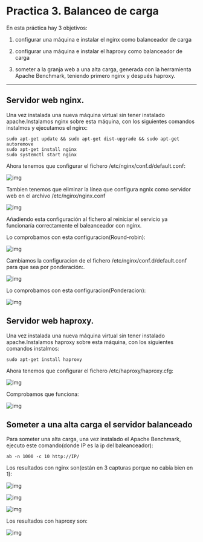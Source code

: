 # Practica 3. Balanceo de carga

En esta práctica hay 3 objetivos:

1. configurar una máquina e instalar el nginx como balanceador de carga

2. configurar una máquina e instalar el haproxy como balanceador de carga

3. someter a la granja web a una alta carga, generada con la herramienta Apache
Benchmark, teniendo primero nginx y después haproxy.

---

## Servidor web nginx.

Una vez instalada una nueva máquina virtual sin tener instalado apache.Instalamos nginx sobre esta máquina, con los siguientes comandos instalmos y ejecutamos el nginx:

	sudo apt-get update && sudo apt-get dist-upgrade && sudo apt-get autoremove
	sudo apt-get install nginx
	sudo systemctl start nginx

Ahora tenemos que configurar el fichero /etc/nginx/conf.d/default.conf:

![img](https://github.com/SixtoCoca/SWAP/blob/master/Imagenes/capturaconfiguracionnginx.png)

Tambien tenemos que eliminar la línea que configura ngnix como servidor web en el archivo /etc/nginx/nginx.conf

![img](https://github.com/SixtoCoca/SWAP/blob/master/Imagenes/nginxconfcomentado.png)

Añadiendo esta configuración al fichero al reiniciar el servicio ya funcionaría correctamente el baleanceador con nginx.

Lo comprobamos con esta configuracion(Round-robin):

![img](https://github.com/SixtoCoca/SWAP/blob/master/Imagenes/resultadobalanceadongixroundrobin.png)

Cambiamos la configuracion de el fichero /etc/nginx/conf.d/default.conf para que sea por ponderación:.

![img](https://github.com/SixtoCoca/SWAP/blob/master/Imagenes/nginxweight.png)

Lo comprobamos con esta configuracion(Ponderacion):

![img](https://github.com/SixtoCoca/SWAP/blob/master/Imagenes/resultadonginxponderacion.png)


## Servidor web haproxy.

Una vez instalada una nueva máquina virtual sin tener instalado apache.Instalamos haproxy sobre esta máquina, con los siguientes comandos instalmos:

	sudo apt-get install haproxy

Ahora tenemos que configurar el fichero /etc/haproxy/haproxy.cfg:

![img](https://github.com/SixtoCoca/SWAP/blob/master/Imagenes/confhaproxy.png)

Comprobamos que funciona:

![img](https://github.com/SixtoCoca/SWAP/blob/master/Imagenes/funcionahaproxy.png)

## Someter a una alta carga el servidor balanceado

Para someter una alta carga, una vez instalado el Apache Benchmark, ejecuto este comando(donde IP es la ip del baleanceador):

	ab -n 1000 -c 10 http://IP/

Los resultados con nginx son(están en 3 capturas porque no cabía bien en 1):

![img](https://github.com/SixtoCoca/SWAP/blob/master/Imagenes/pruebanginx2.png)

![img](https://github.com/SixtoCoca/SWAP/blob/master/Imagenes/nginx2.png)

![img](https://github.com/SixtoCoca/SWAP/blob/master/Imagenes/nginx3.png)

Los resultados con haproxy son:

![img](https://github.com/SixtoCoca/SWAP/blob/master/Imagenes/resultadoshaproxy.png)

